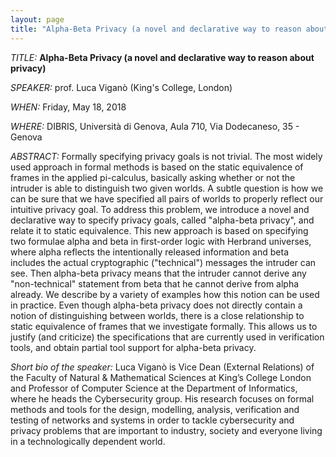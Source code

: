 ```yaml
---
layout: page
title: "Alpha-Beta Privacy (a novel and declarative way to reason about privacy)"
---
```


*TITLE:* **Alpha-Beta Privacy (a novel and declarative way to reason about privacy)**

*SPEAKER:* prof. Luca Viganò (King's College, London)

*WHEN:* Friday, May 18, 2018

*WHERE:* DIBRIS, Università di Genova, Aula 710, Via Dodecaneso, 35 - Genova

*ABSTRACT:* Formally specifying privacy goals is not trivial. The most widely used approach in formal methods is based on the static equivalence of frames in the applied pi-calculus, basically asking whether or not the intruder is able to distinguish two given worlds. A subtle question is how we can be sure that we have specified all pairs of worlds to properly reflect our intuitive privacy goal. To address this problem, we introduce a novel and declarative way to specify privacy goals, called "alpha-beta privacy", and relate it to static equivalence. This new approach is based on specifying two formulae alpha and beta in first-order logic with Herbrand universes, where alpha reflects the intentionally released information and beta includes the actual cryptographic ("technical") messages the intruder can see. Then alpha-beta privacy means that the intruder cannot derive any "non-technical" statement from beta that he cannot derive from alpha already. We describe by a variety of examples how this notion can be used in practice. Even though alpha-beta privacy does not directly contain a notion of distinguishing between worlds, there is a close relationship to static equivalence of frames that we investigate formally. This allows us to justify (and criticize) the specifications that are currently used in verification tools, and obtain partial tool support for alpha-beta privacy. 


*Short bio of the speaker:* Luca Viganò is Vice Dean (External Relations) of the Faculty of Natural & Mathematical Sciences at King’s College London and Professor of Computer Science at the Department of Informatics, where he heads the Cybersecurity group.
His research focuses on formal methods and tools for the design, modelling, analysis, verification and testing of networks and systems in order to tackle cybersecurity and privacy problems that are important to industry, society and everyone living in a technologically dependent world.


